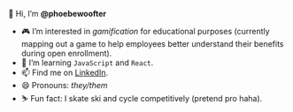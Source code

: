 👋 Hi, I’m **@phoebewoofter**
- 🎮 I’m interested in *gamification* for educational purposes (currently mapping out a game to help employees better understand their benefits during open enrollment).
- 🌱 I’m learning `JavaScript` and `React`.
- 📫 Find me on [LinkedIn](https://www.linkedin.com/in/phoebe-woofter-a677b01a6).
- 😄 Pronouns: *they/them*
- ⛷️ Fun fact: I skate ski and cycle competitively (pretend pro haha).

<!---
phoebewoofter/phoebewoofter is a ✨ special ✨ repository because its `README.md` (this file) appears on your GitHub profile.
You can click the Preview link to take a look at your changes.
--->

